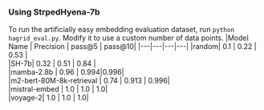 ### Using StrpedHyena-7b  
To run the artificially easy embedding evaluation dataset, run ``python hagrid_eval.py``. Modify it to use a custom number of data points. 
|Model Name | Precision | pass@5 | pass@10|
|---|---|---|---|
|random| 0.1 | 0.22 | 0.53 |  
|SH-7b| 0.32 | 0.51 | 0.84 |  
|mamba-2.8b | 0.96 | 0.994|0.996|  
|m2-bert-80M-8k-retrieval | 0.74 | 0.913 | 0.996|  
|mistral-embed | 1.0 | 1.0 | 1.0|  
|voyage-2| 1.0 | 1.0 | 1.0|

